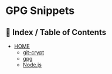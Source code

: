# GPG Snippets

## 📖 Index / Table of Contents

* [HOME](README.md)
  * [git-crypt](git-crypt.md)
  * [gpg](gpg.md)
  * [Node.js](node.md)
